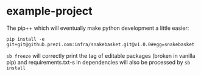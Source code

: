 example-project
===============

The pip++ which will eventually make python development a little easier:

`pip install -e git+git@github.prezi.com:infra/snakebasket.git@v1.0.0#egg=snakebasket`

`sb freeze` will correctly print the tag of editable packages (broken in vanilla pip)
and requirements.txt-s in dependencies will also be processed by `sb install`
